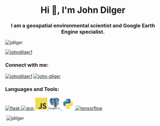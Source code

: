 <h1 align="center">Hi 👋, I'm John Dilger</h1>
<h3 align="center">I am a geospatial environmental scientist and Google Earth Engine specialist.</h3>

<p align="left"> <img src="https://komarev.com/ghpvc/?username=jdilger&label=Profile%20views&color=0e75b6&style=flat" alt="jdilger" /> </p>

<p align="left"> <a href="https://twitter.com/johndilger1" target="blank"><img src="https://img.shields.io/twitter/follow/johndilger1?logo=twitter&style=for-the-badge" alt="johndilger1" /></a> </p>

<h3 align="left">Connect with me:</h3>
<p align="left">
<a href="https://twitter.com/johndilger1" target="blank"><img align="center" src="https://raw.githubusercontent.com/rahuldkjain/github-profile-readme-generator/master/src/images/icons/Social/twitter.svg" alt="johndilger1" height="30" width="40" /></a>
<a href="https://linkedin.com/in/john-dilger" target="blank"><img align="center" src="https://raw.githubusercontent.com/rahuldkjain/github-profile-readme-generator/master/src/images/icons/Social/linked-in-alt.svg" alt="john-dilger" height="30" width="40" /></a>
</p>

<h3 align="left">Languages and Tools:</h3>
<p align="left"> <a href="https://flask.palletsprojects.com/" target="_blank" rel="noreferrer"> <img src="https://www.vectorlogo.zone/logos/pocoo_flask/pocoo_flask-icon.svg" alt="flask" width="40" height="40"/> </a> <a href="https://cloud.google.com" target="_blank" rel="noreferrer"> <img src="https://www.vectorlogo.zone/logos/google_cloud/google_cloud-icon.svg" alt="gcp" width="40" height="40"/> </a> <a href="https://developer.mozilla.org/en-US/docs/Web/JavaScript" target="_blank" rel="noreferrer"> <img src="https://raw.githubusercontent.com/devicons/devicon/master/icons/javascript/javascript-original.svg" alt="javascript" width="40" height="40"/> </a> <a href="https://www.postgresql.org" target="_blank" rel="noreferrer"> <img src="https://raw.githubusercontent.com/devicons/devicon/master/icons/postgresql/postgresql-original-wordmark.svg" alt="postgresql" width="40" height="40"/> </a> <a href="https://www.python.org" target="_blank" rel="noreferrer"> <img src="https://raw.githubusercontent.com/devicons/devicon/master/icons/python/python-original.svg" alt="python" width="40" height="40"/> </a> <a href="https://www.tensorflow.org" target="_blank" rel="noreferrer"> <img src="https://www.vectorlogo.zone/logos/tensorflow/tensorflow-icon.svg" alt="tensorflow" width="40" height="40"/> </a> </p>


<p>&nbsp;<img align="center" src="https://github-readme-stats.vercel.app/api?username=jdilger&show_icons=true&locale=en" alt="jdilger" /></p>

